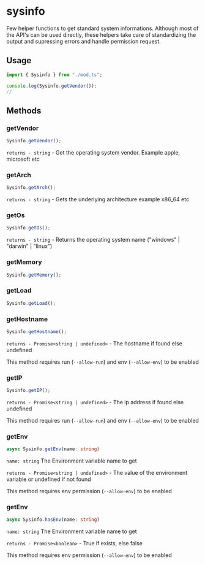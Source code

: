 # sysinfo

Few helper functions to get standard system informations. Although most of the
API's can be used directly, these helpers take care of standardizing the output
and supressing errors and handle permission request.

## Usage

```ts
import { Sysinfo } from "./mod.ts";

console.log(Sysinfo.getVendor());
//
```

## Methods

### getVendor

```ts
Sysinfo.getVendor();
```

`returns - string` - Get the operating system vendor. Example apple, microsoft
etc

### getArch

```ts
Sysinfo.getArch();
```

`returns - string` - Gets the underlying architecture example x86_64 etc

### getOs

```ts
Sysinfo.getOs();
```

`returns - string` - Returns the operating system name ("windows" | "darwin" |
"linux")

### getMemory

```ts
Sysinfo.getMemory();
```

### getLoad

```ts
Sysinfo.getLoad();
```

### getHostname

```ts
Sysinfo.getHostname();
```

`returns - Promise<string | undefined>` - The hostname if found else undefined

This method requires run (`--allow-run`) and env (`--allow-env`) to be enabled

### getIP

```ts
Sysinfo.getIP();
```

`returns - Promise<string | undefined>` - The ip address if found else undefined

This method requires run (`--allow-run`) and env (`--allow-env`) to be enabled

### getEnv

```ts
async Sysinfo.getEnv(name: string)
```

`name: string` The Environment variable name to get

`returns - Promise<string | undefined>` - The value of the environment variable
or undefined if not found

This method requires env permission (`--allow-env`) to be enabled

### getEnv

```ts
async Sysinfo.hasEnv(name: string)
```

`name: string` The Environment variable name to get

`returns - Promise<boolean>` - True if exists, else false

This method requires env permission (`--allow-env`) to be enabled
